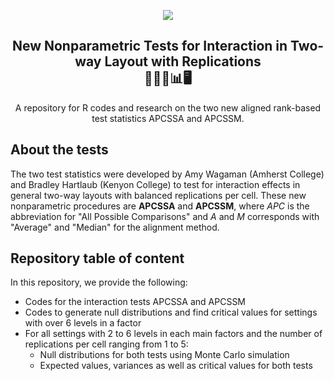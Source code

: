 <p align="center"><img src="https://github.com/tranbaokhue/NP_InteractionReps_Official/blob/86895e6b609452666c34ac4ee143e6c9455f7eea/Literature/Github%20Banner.png"></p>

<h2 align="center">New Nonparametric Tests for Interaction in Two-way Layout with Replications<br>
🧮📙🎏📊🖥️ </h2>
<p align="center">A repository for R codes and research on the two new aligned rank-based test statistics APCSSA and APCSSM. </p>

## About the tests
The two test statistics were developed by Amy Wagaman (Amherst College) and Bradley Hartlaub (Kenyon College) to test for interaction effects in general two-way layouts with balanced replications per cell. These new nonparametric procedures are **APCSSA** and **APCSSM**, where *APC* is the abbreviation for "All Possible Comparisons" and *A* and *M* corresponds with "Average" and "Median" for the alignment method. 

## Repository table of content
In this repository, we provide the following:
- Codes for the interaction tests APCSSA and APCSSM
- Codes to generate null distributions and find critical values for settings with over 6 levels in a factor
- For all settings with 2 to 6 levels in each main factors and the number of replications per cell ranging from 1 to 5:
    - Null distributions for both tests  using Monte Carlo simulation
    - Expected values, variances as well as critical values for both tests
